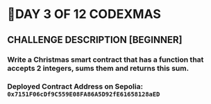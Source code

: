 # 🎄DAY 3 OF 12 CODEXMAS

## CHALLENGE DESCRIPTION [BEGINNER]

### Write a Christmas smart contract that has a function that accepts 2 integers, sums them and returns this sum.

### Deployed Contract Address on Sepolia: `0x7151F06cDf9C559E08FA86A5D92fE61658128aED`
